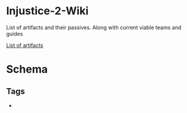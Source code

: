 # Injustice-2-Wiki
List of artifacts and their passives. Along with current viable teams and guides

<a href='https://docs.google.com/document/d/14Zw1bIPf9pidaJp9AorxDCgv3282ak26mjDPpVatIJ8/edit?tab=t.0'>List of artifacts</a>


# Schema
Tags
- 
-
